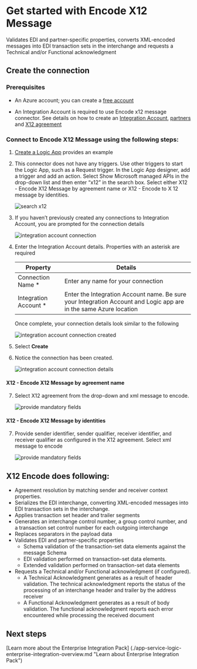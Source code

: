 <properties 
    pageTitle="Learn about Enterprise Integration Pack Encode X12 Message Connctor | Microsoft Azure App Service | Microsoft Azure" 
    description="Learn how to use partners with the Enterprise Integration Pack and Logic apps" 
    services="logic-apps" 
    documentationCenter=".net,nodejs,java"
    authors="padmavc" 
    manager="erikre" 
    editor=""/>

<tags 
    ms.service="logic-apps" 
    ms.workload="integration" 
    ms.tgt_pltfrm="na" 
    ms.devlang="na" 
    ms.topic="article" 
    ms.date="08/15/2016" 
    ms.author="padmavc"/>

# <a name="get-started-with-encode-x12-message"></a>Get started with Encode X12 Message

Validates EDI and partner-specific properties, converts XML-encoded messages into EDI transaction sets in the interchange and requests a Technical and/or Functional acknowledgment

## <a name="create-the-connection"></a>Create the connection

### <a name="prerequisites"></a>Prerequisites

* An Azure account; you can create a [free account](https://azure.microsoft.com/free)

* An Integration Account is required to use Encode x12 message connector. See details on how to create an [Integration Account](./app-service-logic-enterprise-integration-create-integration-account.md), [partners](./app-service-logic-enterprise-integration-partners.md) and [X12 agreement](./app-service-logic-enterprise-integration-x12.md)

### <a name="connect-to-encode-x12-message-using-the-following-steps"></a>Connect to Encode X12 Message using the following steps:

1. [Create a Logic App](./app-service-logic-create-a-logic-app.md) provides an example

2. This connector does not have any triggers. Use other triggers to start the Logic App, such as a Request trigger.  In the Logic App designer, add a trigger and add an action.  Select Show Microsoft managed APIs in the drop-down list and then enter “x12” in the search box.  Select either X12 - Encode X12 Message by agreement name or X12 - Encode to X 12 message by identities.  

    ![search x12](./media/app-service-logic-enterprise-integration-x12connector/x12decodeimage1.png) 

3. If you haven’t previously created any connections to Integration Account, you are prompted for the connection details

    ![integration account connection](./media/app-service-logic-enterprise-integration-x12connector/x12encodeimage1.png) 


4. Enter the Integration Account details.  Properties with an asterisk are required

  	| Property | Details |
  	| -------- | ------- |
  	| Connection Name * | Enter any name for your connection |
  	| Integration Account * | Enter the Integration Account name. Be sure your Integration Account and Logic app are in the same Azure location |

    Once complete, your connection details look similar to the following

    ![integration account connection created](./media/app-service-logic-enterprise-integration-x12connector/x12encodeimage2.png) 


5. Select **Create**

6. Notice the connection has been created.

    ![integration account connection details](./media/app-service-logic-enterprise-integration-x12connector/x12encodeimage3.png) 

#### <a name="x12---encode-x12-message-by-agreement-name"></a>X12 - Encode X12 Message by agreement name

7. Select X12 agreement from the drop-down and xml message to encode.

    ![provide mandatory fields](./media/app-service-logic-enterprise-integration-x12connector/x12encodeimage4.png) 

#### <a name="x12---encode-x12-message-by-identities"></a>X12 - Encode X12 Message by identities

7.  Provide sender identifier, sender qualifier, receiver identifier, and receiver qualifier as configured in the X12 agreement.  Select xml message to encode

    ![provide mandatory fields](./media/app-service-logic-enterprise-integration-x12connector/x12encodeimage5.png) 

## <a name="x12-encode-does-following"></a>X12 Encode does following:

* Agreement resolution by matching sender and receiver context properties.
* Serializes the EDI interchange, converting XML-encoded messages into EDI transaction sets in the interchange.
* Applies transaction set header and trailer segments
* Generates an interchange control number, a group control number, and a transaction set control number for each outgoing interchange
* Replaces separators in the payload data
* Validates EDI and partner-specific properties
    * Schema validation of the transaction-set data elements against the message Schema
    * EDI validation performed on transaction-set data elements.
    * Extended validation performed on transaction-set data elements
* Requests a Technical and/or Functional acknowledgment (if configured).
    * A Technical Acknowledgment generates as a result of header validation. The technical acknowledgment reports the status of the processing of an interchange header and trailer by the address receiver
    * A Functional Acknowledgment generates as a result of body validation. The functional acknowledgment reports each error encountered while processing the received document

## <a name="next-steps"></a>Next steps

[Learn more about the Enterprise Integration Pack] (./app-service-logic-enterprise-integration-overview.md "Learn about Enterprise Integration Pack") 

